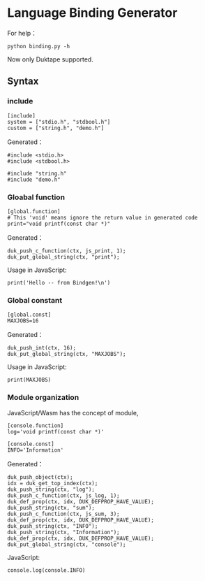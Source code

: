 # Language Binding Generator

For help：
```
python binding.py -h
```

Now only Duktape supported.

## Syntax

### include

```
[include]
system = ["stdio.h", "stdbool.h"]
custom = ["string.h", "demo.h"]
```

Generated：
```
#include <stdio.h>
#include <stdbool.h>

#include "string.h"
#include "demo.h"
```

### Gloabal function

```
[global.function]
# This 'void' means ignore the return value in generated code
print="void printf(const char *)"
```

Generated：
```
duk_push_c_function(ctx, js_print, 1);
duk_put_global_string(ctx, "print");
```

Usage in JavaScript:
```
print('Hello -- from Bindgen!\n')
```

### Global constant

```
[global.const]
MAXJOBS=16
```

Generated：
```
duk_push_int(ctx, 16);
duk_put_global_string(ctx, "MAXJOBS");
```

Usage in JavaScript:
```
print(MAXJOBS)
```

### Module organization

JavaScript/Wasm has the concept of module, 

```
[console.function]
log='void printf(const char *)'

[console.const]
INFO='Information'
```

Generated：
```
duk_push_object(ctx);
idx = duk_get_top_index(ctx);
duk_push_string(ctx, "log");
duk_push_c_function(ctx, js_log, 1);
duk_def_prop(ctx, idx, DUK_DEFPROP_HAVE_VALUE);
duk_push_string(ctx, "sum");
duk_push_c_function(ctx, js_sum, 3);
duk_def_prop(ctx, idx, DUK_DEFPROP_HAVE_VALUE);
duk_push_string(ctx, "INFO");
duk_push_string(ctx, "Information");
duk_def_prop(ctx, idx, DUK_DEFPROP_HAVE_VALUE);
duk_put_global_string(ctx, "console");
```

JavaScript:
```
console.log(console.INFO)
```
